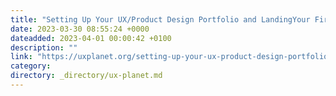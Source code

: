 ```yaml
---
title: "Setting Up Your UX/Product Design Portfolio and LandingYour First Job"
date: 2023-03-30 08:55:24 +0000
dateadded: 2023-04-01 00:00:42 +0100
description: ""
link: "https://uxplanet.org/setting-up-your-ux-product-design-portfolio-f72cb4854938?source=rss----819cc2aaeee0---4"
category:
directory: _directory/ux-planet.md
---
```

